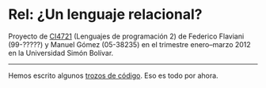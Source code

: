 [curso]: http://ldc.usb.ve/~emhn/cursos/ci4721/
[sample/misc.c]: http://github.com/Targen/rel/blob/master/sample/misc.rel

# Rel: ¿Un lenguaje relacional?

Proyecto de [CI4721][curso] (Lenguajes de programación 2) de Federico Flaviani (99-?????) y Manuel Gómez (05-38235) en el trimestre enero–marzo 2012 en la Universidad Simón Bolívar.

* * *

Hemos escrito algunos [trozos de código][sample/misc.c].  Eso es todo por ahora.
